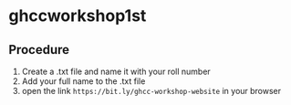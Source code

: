 # ghccworkshop1st

## Procedure
1. Create a .txt file and name it with your roll number
2. Add your full name to the .txt file
3. open the link ```https://bit.ly/ghcc-workshop-website``` in your browser
